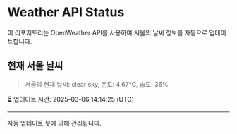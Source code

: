 
# Weather API Status

이 리포지토리는 OpenWeather API를 사용하여 서울의 날씨 정보를 자동으로 업데이트합니다.

## 현재 서울 날씨
> 서울의 현재 날씨: clear sky, 온도: 4.67°C, 습도: 36%

⏳ 업데이트 시간: 2025-03-06 14:14:25 (UTC)

---
자동 업데이트 봇에 의해 관리됩니다.
